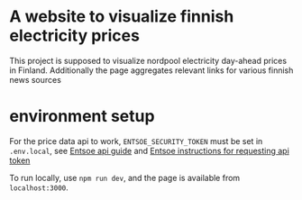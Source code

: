 # A website to visualize finnish electricity prices

This project is supposed to visualize nordpool electricity day-ahead prices in Finland. Additionally the page
aggregates relevant links for various finnish news sources

# environment setup

For the price data api to work, `ENTSOE_SECURITY_TOKEN` must be set in `.env.local`, see [Entsoe api guide](https://transparency.entsoe.eu/content/static_content/Static%20content/web%20api/Guide.html) and [Entsoe instructions for requesting api token](https://transparency.entsoe.eu/content/static_content/download?path=/Static%20content/API-Token-Management.pdf)

To run locally, use `npm run dev`, and the page is available from `localhost:3000`.
